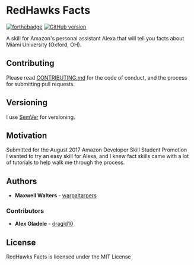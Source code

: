 # RedHawks Facts  
[![forthebadge](http://forthebadge.com/images/badges/gluten-free.svg)](http://forthebadge.com) [![GitHub version](https://badge.fury.io/gh/warpaltarpers%2Falexa-skill-redhawksfacts.svg)](https://badge.fury.io/gh/warpaltarpers%2Falexa-skill-redhawksfacts)  

A skill for Amazon's personal assistant Alexa that will tell you facts about Miami University (Oxford, OH).

## Contributing

Please read [CONTRIBUTING.md](https://github.com/warpaltarpers/alexa-skill-redhawksfacts/blob/master/CONTRIBUTING.md) for the code of conduct, and the process for submitting pull requests.

## Versioning

I use [SemVer](http://semver.org/) for versioning.

## Motivation

Submitted for the August 2017 Amazon Developer Skill Student Promotion  
I wanted to try an easy skill for Alexa, and I knew fact skills came with a lot of tutorials to help walk me through the process.

## Authors

* **Maxwell Walters** - [warpaltarpers](https://github.com/warpaltarpers)

### Contributors

* **Alex Oladele** - [dragid10](https://github.com/dragid10)

## License

RedHawks Facts is licensed under the MIT License
